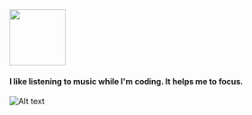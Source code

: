 <img src="https://media.giphy.com/media/U7bl3Rw7ya7isgzVt3/giphy.gif" width="100" height="100"/>

#### I like listening to music while I'm coding. It helps me to focus.  
![Alt text](https://spotify-recently-played-readme.vercel.app/api?user=12149768962)

<!--
**jsafe00/jsafe00** is a ✨ _special_ ✨ repository because its `README.md` (this file) appears on your GitHub profile.

Here are some ideas to get you started:

- 🔭 I’m currently working on ...
- 🌱 I’m currently learning ...
- 👯 I’m looking to collaborate on ...
- 🤔 I’m looking for help with ...
- 💬 Ask me about ...
- 📫 How to reach me: ...
- 😄 Pronouns: ...
- ⚡ Fun fact: ...
-->
